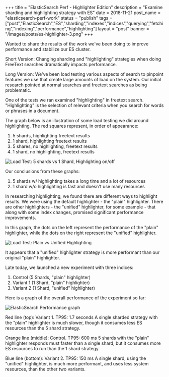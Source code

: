 +++
title = "ElasticSearch Perf - Highlighter Edition"
description = "Examine sharding and highlighting strategy with ES"
date = 2018-11-21
post_name = "elasticsearch-perf-work"
status = "publish"
tags = ["post","ElasticSearch","ES","sharding","indexes","indices","querying","fetching","indexing","performance","highlighting"]
layout = "post"
banner = "/images/posts/es-highlighter-3.png"
+++

Wanted to share the results of the work we've been doing to improve performance and stabilize our ES cluster.


Short Version: Changing sharding and "highlighting" strategies when doing FreeText searches dramatically impacts performance.


Long Version: We've been load testing various aspects of search to pinpoint features we use that create large amounts of load on the system. Our initial research pointed at normal searches and freetext searches as being problematic.


One of the tests we ran examined "highlighting" in freetext search. "Highlighting" is the selection of relevant criteria when you search for words or phrases in a document.


The graph below is an illustration of some load testing we did around highlighting. The red squares represent, in order of appearance:


1. 5 shards, highlighting freetext results
2. 1 shard, highlighting freetext results
3. 5 shares, no highlighting, freetext results
4. 1 shard, no highlighting, freetext results


![Load Test: 5 shards vs 1 Shard, Highlighting on/off](/images/posts/es-highlighter-1.png)


Our conclusions from these graphs:


1. 5 shards w/ highlighting takes a long time and a lot of resources
2. 1 shard w/o highlighting is fast and doesn't use many resources


In researching highlighting, we found there are different ways to highlight results. We were using the default highlighter - the "plain" highlighter. There are other highlighters - the "unified" highlighter, for some example - that along with some index changes, promised significant performance improvements.


In this graph, the dots on the left represent the performance of the "plain" highlighter, while the dots on the right represent the "unified" highlighter.


![Load Test: Plain vs Unified Highlighting](/images/posts/es-highlighter-2.png)


It appears that a "unified" highlighter strategy is more performant than our original "plain" highlighter.


Late today, we launched a new experiment with three indices:


1. Control (5 Shards, "plain" highlighter)
2. Variant 1 (1 Shard, "plain" highlighter)
3. Variant 2 (1 Shard, "unified" highlighter)


Here is a graph of the overall performance of the experiment so far:


![ElasticSearch Performance graph](/images/posts/es-highlighter-3.png)


Red line (top): Variant 1.
TP95: 1.7 seconds
A single sharded strategy with the "plain" highlighter is much slower, though it consumes less ES resources than the 5 shard strategy.


Orange line (middle): Control.
TP95: 600 ms
5 shards with the "plain" highlighter responds must faster than a single shard, but it consumes more ES resources to run than the 1 shard strategy.


Blue line (bottom): Variant 2.
TP95: 150 ms
A single shard, using the "unified" highlighter, is much more performant, and uses less system resources, than the other two variants.
